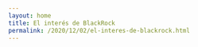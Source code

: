 ```yaml
---
layout: home
title: El interés de BlackRock
permalink: /2020/12/02/el-interes-de-blackrock.html
---
```

